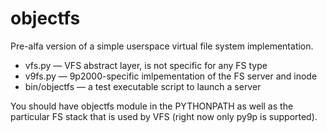 objectfs
========

Pre-alfa version of a simple userspace virtual file system implementation.

* vfs.py — VFS abstract layer, is not specific for any FS type
* v9fs.py — 9p2000-specific imlpementation of the FS server and inode
* bin/objectfs — a test executable script to launch a server

You should have objectfs module in the PYTHONPATH as well as the particular
FS stack that is used by VFS (right now only py9p is supported).


